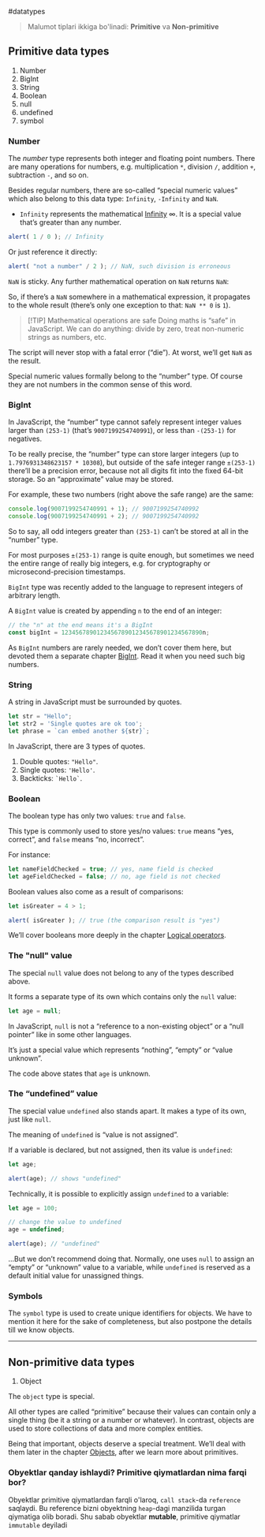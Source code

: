 #datatypes

>Malumot tiplari ikkiga bo'linadi: **Primitive** va **Non-primitive**

## Primitive data types
1. Number
2. BigInt
3. String
4. Boolean
5. null
6. undefined
7. symbol

### Number
The _number_ type represents both integer and floating point numbers.
There are many operations for numbers, e.g. multiplication `*`, division `/`, addition `+`, subtraction `-`, and so on.

Besides regular numbers, there are so-called “special numeric values” which also belong to this data type: `Infinity`, `-Infinity` and `NaN`.

- `Infinity` represents the mathematical [Infinity](https://en.wikipedia.org/wiki/Infinity) ∞. It is a special value that’s greater than any number.

```javascript
alert( 1 / 0 ); // Infinity
```

Or just reference it directly:

```javascript
alert( "not a number" / 2 ); // NaN, such division is erroneous
```

`NaN` is sticky. Any further mathematical operation on `NaN` returns `NaN`:

So, if there’s a `NaN` somewhere in a mathematical expression, it propagates to the whole result (there’s only one exception to that: `NaN ** 0` is `1`).

>[!TIP] Mathematical operations are safe
Doing maths is “safe” in JavaScript. We can do anything: divide by zero, treat non-numeric strings as numbers, etc.

The script will never stop with a fatal error (“die”). At worst, we’ll get `NaN` as the result.

Special numeric values formally belong to the “number” type. Of course they are not numbers in the common sense of this word.

### BigInt
In JavaScript, the “number” type cannot safely represent integer values larger than `(253-1)` (that’s `9007199254740991`), or less than `-(253-1)` for negatives.

To be really precise, the “number” type can store larger integers (up to `1.7976931348623157 * 10308`), but outside of the safe integer range `±(253-1)` there’ll be a precision error, because not all digits fit into the fixed 64-bit storage. So an “approximate” value may be stored.

For example, these two numbers (right above the safe range) are the same:
```javascript
console.log(9007199254740991 + 1); // 9007199254740992
console.log(9007199254740991 + 2); // 9007199254740992
```

So to say, all odd integers greater than `(253-1)` can’t be stored at all in the “number” type.

For most purposes `±(253-1)` range is quite enough, but sometimes we need the entire range of really big integers, e.g. for cryptography or microsecond-precision timestamps.

`BigInt` type was recently added to the language to represent integers of arbitrary length.

A `BigInt` value is created by appending `n` to the end of an integer:
```javascript
// the "n" at the end means it's a BigInt
const bigInt = 1234567890123456789012345678901234567890n;
```
As `BigInt` numbers are rarely needed, we don’t cover them here, but devoted them a separate chapter [BigInt](https://javascript.info/bigint). Read it when you need such big numbers.

### String
A string in JavaScript must be surrounded by quotes.

```javascript
let str = "Hello";
let str2 = 'Single quotes are ok too';
let phrase = `can embed another ${str}`;
```

In JavaScript, there are 3 types of quotes.

1. Double quotes: `"Hello"`.
2. Single quotes: `'Hello'`.
3. Backticks: `` `Hello` ``.

### Boolean
The boolean type has only two values: `true` and `false`.

This type is commonly used to store yes/no values: `true` means “yes, correct”, and `false` means “no, incorrect”.

For instance:

```javascript
let nameFieldChecked = true; // yes, name field is checked
let ageFieldChecked = false; // no, age field is not checked
```

Boolean values also come as a result of comparisons:

```javascript
let isGreater = 4 > 1;

alert( isGreater ); // true (the comparison result is "yes")
```

We’ll cover booleans more deeply in the chapter [Logical operators](https://javascript.info/logical-operators).

### The "null" value

The special `null` value does not belong to any of the types described above.

It forms a separate type of its own which contains only the `null` value:

```javascript
let age = null;
```

In JavaScript, `null` is not a “reference to a non-existing object” or a “null pointer” like in some other languages.

It’s just a special value which represents “nothing”, “empty” or “value unknown”.

The code above states that `age` is unknown.

### The “undefined” value

The special value `undefined` also stands apart. It makes a type of its own, just like `null`.

The meaning of `undefined` is “value is not assigned”.

If a variable is declared, but not assigned, then its value is `undefined`:
```javascript
let age;

alert(age); // shows "undefined"
```
Technically, it is possible to explicitly assign `undefined` to a variable:
```javascript
let age = 100;

// change the value to undefined
age = undefined;

alert(age); // "undefined"
```
…But we don’t recommend doing that. Normally, one uses `null` to assign an “empty” or “unknown” value to a variable, while `undefined` is reserved as a default initial value for unassigned things.

### Symbols
The `symbol` type is used to create unique identifiers for objects. We have to mention it here for the sake of completeness, but also postpone the details till we know objects.

---
## Non-primitive data types
1. Object

The `object` type is special.

All other types are called “primitive” because their values can contain only a single thing (be it a string or a number or whatever). In contrast, objects are used to store collections of data and more complex entities.

Being that important, objects deserve a special treatment. We’ll deal with them later in the chapter [Objects](https://javascript.info/object), after we learn more about primitives.

### Obyektlar qanday ishlaydi? Primitive qiymatlardan nima farqi bor?

Obyektlar primitive qiymatlardan farqli o'laroq, `call stack`-da `reference` saqlaydi. Bu reference bizni obyektning `heap`-dagi manzilida turgan qiymatiga olib boradi. Shu sabab obyektlar **mutable**, primitive qiymatlar `immutable` deyiladi